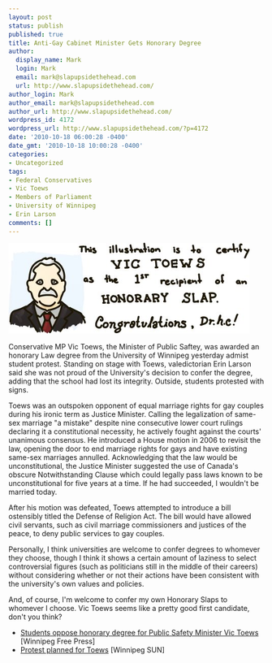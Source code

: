 ```yaml
---
layout: post
status: publish
published: true
title: Anti-Gay Cabinet Minister Gets Honorary Degree
author:
  display_name: Mark
  login: Mark
  email: mark@slapupsidethehead.com
  url: http://www.slapupsidethehead.com/
author_login: Mark
author_email: mark@slapupsidethehead.com
author_url: http://www.slapupsidethehead.com/
wordpress_id: 4172
wordpress_url: http://www.slapupsidethehead.com/?p=4172
date: '2010-10-18 06:00:28 -0400'
date_gmt: '2010-10-18 10:00:28 -0400'
categories:
- Uncategorized
tags:
- Federal Conservatives
- Vic Toews
- Members of Parliament
- University of Winnipeg
- Erin Larson
comments: []
---
```

![This illustration is to certify Vic Toews as the first recipient of an Honorary Slap.](/wp-content/media/2010/10/honorary-slap-vic-toews.jpg "Slap of Honour")

Conservative MP Vic Toews, the Minister of Public Saftey, was awarded an honorary Law degree from the University of Winnipeg yesterday admist student protest. Standing on stage with Toews, valedictorian Erin Larson said she was not proud of the University's decision to confer the degree, adding that the school had lost its integrity. Outside, students protested with signs.

Toews was an outspoken opponent of equal marriage rights for gay couples during his ironic term as Justice Minister. Calling the legalization of same-sex marriage "a mistake" despite nine consecutive lower court rulings declaring it a constitutional necessity, he actively fought against the courts' unanimous consensus. He introduced a House motion in 2006 to revisit the law, opening the door to end marriage rights for gays and have existing same-sex marriages annulled. Acknowledging that the law would be unconstitutional, the Justice Minister suggested the use of Canada's obscure Notwithstanding Clause which could legally pass laws known to be unconstitutional for five years at a time. If he had succeeded, I wouldn't be married today.

After his motion was defeated, Toews attempted to introduce a bill ostensibly titled the Defense of Religion Act. The bill would have allowed civil servants, such as civil marriage commissioners and justices of the peace, to deny public services to gay couples.

Personally, I think universities are welcome to confer degrees to whomever they choose, though I think it shows a certain amount of laziness to select controversial figures (such as politicians still in the middle of their careers) without considering whether or not their actions have been consistent with the university's own values and policies.

And, of course, I'm welcome to confer my own Honorary Slaps to whomever I choose. Vic Toews seems like a pretty good first candidate, don't you think?

- [Students oppose honorary degree for Public Safety Minister Vic Toews](http://www.winnipegfreepress.com/breakingnews/Students-oppose-honoury-degree-for-Public-Safety-Minister-Vic-Toews-105132229.html) [Winnipeg Free Press]
- [Protest planned for Toews](http://www.winnipegsun.com/news/winnipeg/2010/10/16/15717516.html) [Winnipeg SUN]
